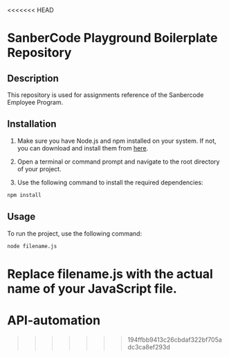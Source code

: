 <<<<<<< HEAD
# SanberCode Playground Boilerplate Repository

## Description

This repository is used for assignments reference of the Sanbercode Employee Program.

## Installation

1. Make sure you have Node.js and npm installed on your system. If not, you can download and install them from [here](https://nodejs.org/).

2. Open a terminal or command prompt and navigate to the root directory of your project.

3. Use the following command to install the required dependencies:

```bash
npm install
```

## Usage
To run the project, use the following command:

```bash
node filename.js
```

Replace filename.js with the actual name of your JavaScript file.
=======
# API-automation
>>>>>>> 194ffbb9413c26cbdaf322bf705adc3ca8ef293d
